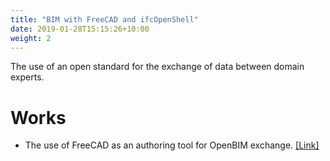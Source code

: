 ```yaml
---
title: "BIM with FreeCAD and ifcOpenShell"
date: 2019-01-28T15:15:26+10:00
weight: 2
---
```


The use of an open standard for the exchange of data between domain experts.

# Works

- The use of FreeCAD as an authoring tool for OpenBIM exchange. <a href="https://chenkianwee.github.io/pbgdw/docs/03/06_fcbim.html" target="_blank">[Link]</a>

